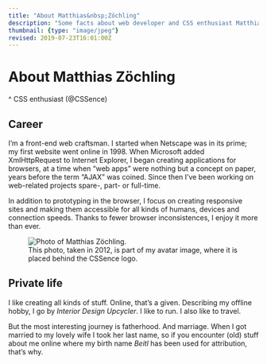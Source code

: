 ```yaml
---
title: "About Matthias&nbsp;Zöchling"
description: "Some facts about web developer and CSS enthusiast Matthias Zöchling, a.k.a. @CSSence."
thumbnail: {type: "image/jpeg"}
revised: 2019-07-23T16:01:00Z
---
```


# About Matthias&nbsp;Zöchling
^ CSS enthusiast (@CSSence)

## Career

I’m a front-end web craftsman. I started when Netscape was in its prime; my first website went online in 1998. When Microsoft added <abbr>Xml</abbr><abbr>Http</abbr>Request to Internet Explorer, I began creating applications for browsers, at a time when “web apps” were nothing but a concept on paper, years before the term “<abbr>AJAX</abbr>” was coined. Since then I’ve been working on web-related projects spare-, part- or full-time.

In addition to prototyping in the browser, I focus on creating responsive sites and making them accessible for all kinds of humans, devices and connection speeds. Thanks to fewer browser inconsistences, I enjoy it more than ever.

<figure class="portrait"><img src="/about/photo.jpg" alt="Photo of Matthias Zöchling."><figcaption>This photo, taken in 2012, is part of my avatar image, where it is placed behind the CSSence logo.</figcaption></figure>

## Private life

I like creating all kinds of stuff. Online, that’s a given. Describing my offline hobby, I go by _Interior Design Upcycler_. I like to run. I also like to travel.

But the most interesting journey is fatherhood. And marriage. When I got married to my lovely wife I took her last name, so if you encounter (old) stuff about me online where my birth name _Beitl_ has been used for attribution, that’s why.
